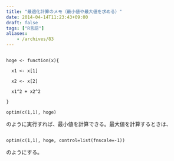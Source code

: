 ```yaml
---
title: "最適化計算のメモ（最小値や最大値を求める）"
date: 2014-04-14T11:23:43+09:00
draft: false
tags: ["R言語"]
aliases:
    - /archives/83
---
```


~~~{code}
hoge <- function(x){
  x1 <- x[1]
  x2 <- x[2]
  x1^2 + x2^2
}
optim(c(1,1), hoge)
~~~
のように実行すれば、最小値を計算できる。最大値を計算するときは、
~~~{code}
optim(c(1,1), hoge, control=list(fnscale=-1))
~~~
のようにする。

